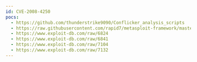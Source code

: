 ```yaml
---
id: CVE-2008-4250
pocs:
  - https://github.com/thunderstrike9090/Conflicker_analysis_scripts
  - https://raw.githubusercontent.com/rapid7/metasploit-framework/master/modules/exploits/windows/smb/ms08_067_netapi.rb
  - https://www.exploit-db.com/raw/6824
  - https://www.exploit-db.com/raw/6841
  - https://www.exploit-db.com/raw/7104
  - https://www.exploit-db.com/raw/7132
---
```


